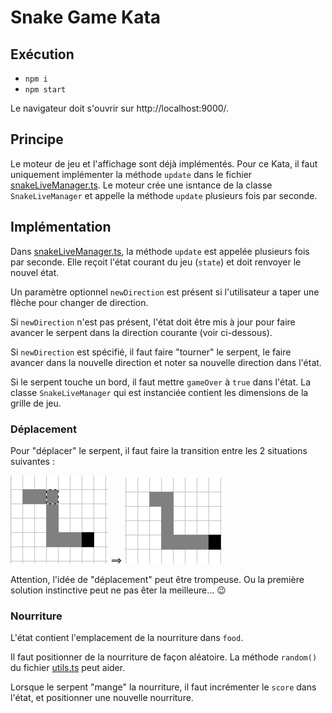 # Snake Game Kata

## Exécution

- `npm i`
- `npm start`

Le navigateur doit s'ouvrir sur http://localhost:9000/.

## Principe

Le moteur de jeu et l'affichage sont déjà implémentés. Pour ce Kata, il
faut uniquement implémenter la méthode `update` dans le fichier 
[snakeLiveManager.ts](src/snakeLiveManager.ts). Le moteur crée une 
isntance de la classe `SnakeLiveManager` et appelle la méthode `update`
plusieurs fois par seconde.

## Implémentation

Dans [snakeLiveManager.ts](src/snakeLiveManager.ts), la méthode `update` est
appelée plusieurs fois par seconde. Elle reçoit l'état courant du jeu (`state`)
et doit renvoyer le nouvel état.

Un paramètre optionnel `newDirection` est présent si l'utilisateur a taper
une flèche pour changer de direction.

Si `newDirection` n'est pas présent, l'état doit être mis à jour pour faire 
avancer le serpent dans la direction courante (voir ci-dessous).

Si `newDirection` est spécifié, il faut faire "tourner" le serpent, le faire 
avancer dans la nouvelle direction et noter sa nouvelle direction dans l'état.

Si le serpent touche un bord, il faut mettre `gameOver` à `true` dans l'état.
La classe `SnakeLiveManager` qui est instanciée contient les dimensions de
la grille de jeu.

### Déplacement

Pour "déplacer" le serpent, il faut faire la transition entre les 2 
situations suivantes : 

![before-move.png](before-move.png)  ==> ![after-move.png](after-move.png)

Attention, l'idée de "déplacement" peut être trompeuse. Ou la première solution
instinctive peut ne pas êter la meilleure... 😉

### Nourriture

L'état contient l'emplacement de la nourriture dans `food`.

Il faut positionner de la nourriture de façon aléatoire. La méthode `random()`
du fichier [utils.ts](src/Futils.ts) peut aider.

Lorsque le serpent "mange" la nourriture, il faut incrémenter le `score` dans
l'état, et positionner une nouvelle nourriture.

